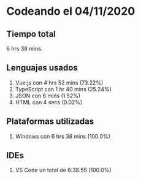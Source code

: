 # Codeando el 04/11/2020

## Tiempo total
6 hrs 38 mins.

## Lenguajes usados
1. Vue.js con 4 hrs 52 mins (73.22%)
1. TypeScript con 1 hr 40 mins (25.24%)
1. JSON con 6 mins (1.52%)
1. HTML con 4 secs (0.02%)

## Plataformas utilizadas
1. Windows con 6 hrs 38 mins (100.0%)

## IDEs
1. VS Code un total de 6:38:55 (100.0%)
